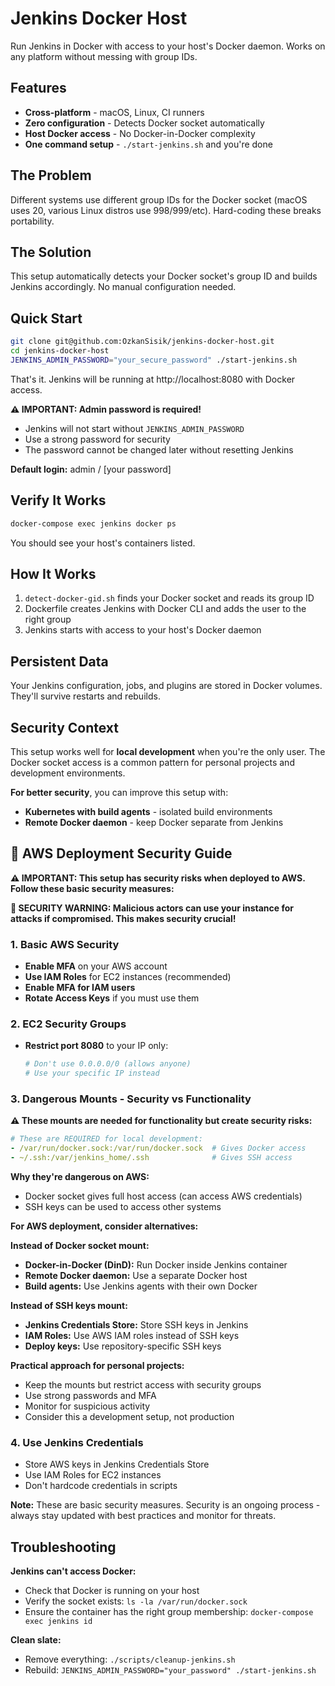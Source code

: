 # Jenkins Docker Host

Run Jenkins in Docker with access to your host's Docker daemon. Works on any platform without messing with group IDs.

## Features

- **Cross-platform** - macOS, Linux, CI runners  
- **Zero configuration** - Detects Docker socket automatically
- **Host Docker access** - No Docker-in-Docker complexity
- **One command setup** - `./start-jenkins.sh` and you're done

## The Problem

Different systems use different group IDs for the Docker socket (macOS uses 20, various Linux distros use 998/999/etc). Hard-coding these breaks portability.

## The Solution

This setup automatically detects your Docker socket's group ID and builds Jenkins accordingly. No manual configuration needed.

## Quick Start

```bash
git clone git@github.com:OzkanSisik/jenkins-docker-host.git
cd jenkins-docker-host
JENKINS_ADMIN_PASSWORD="your_secure_password" ./start-jenkins.sh
```

That's it. Jenkins will be running at http://localhost:8080 with Docker access.

**⚠️ IMPORTANT: Admin password is required!**
- Jenkins will not start without `JENKINS_ADMIN_PASSWORD`
- Use a strong password for security
- The password cannot be changed later without resetting Jenkins

**Default login:** admin / [your password]

## Verify It Works

```bash
docker-compose exec jenkins docker ps
```

You should see your host's containers listed.

## How It Works

1. `detect-docker-gid.sh` finds your Docker socket and reads its group ID
2. Dockerfile creates Jenkins with Docker CLI and adds the user to the right group  
3. Jenkins starts with access to your host's Docker daemon

## Persistent Data

Your Jenkins configuration, jobs, and plugins are stored in Docker volumes. They'll survive restarts and rebuilds.

## Security Context

This setup works well for **local development** when you're the only user. The Docker socket access is a common pattern for personal projects and development environments.

**For better security**, you can improve this setup with:

- **Kubernetes with build agents** - isolated build environments
- **Remote Docker daemon** - keep Docker separate from Jenkins  

## 🚨 AWS Deployment Security Guide

**⚠️ IMPORTANT: This setup has security risks when deployed to AWS. Follow these basic security measures:**

**🚨 SECURITY WARNING: Malicious actors can use your instance for attacks if compromised. This makes security crucial!**

### 1. **Basic AWS Security**
- **Enable MFA** on your AWS account
- **Use IAM Roles** for EC2 instances (recommended)
- **Enable MFA for IAM users** 
- **Rotate Access Keys** if you must use them

### 2. **EC2 Security Groups**
- **Restrict port 8080** to your IP only:
  ```bash
  # Don't use 0.0.0.0/0 (allows anyone)
  # Use your specific IP instead
  ```

### 3. **Dangerous Mounts - Security vs Functionality**

**⚠️ These mounts are needed for functionality but create security risks:**

```yaml
# These are REQUIRED for local development:
- /var/run/docker.sock:/var/run/docker.sock  # Gives Docker access
- ~/.ssh:/var/jenkins_home/.ssh              # Gives SSH access
```

**Why they're dangerous on AWS:**
- Docker socket gives full host access (can access AWS credentials)
- SSH keys can be used to access other systems


**For AWS deployment, consider alternatives:**

**Instead of Docker socket mount:**
- **Docker-in-Docker (DinD):** Run Docker inside Jenkins container
- **Remote Docker daemon:** Use a separate Docker host
- **Build agents:** Use Jenkins agents with their own Docker

**Instead of SSH keys mount:**
- **Jenkins Credentials Store:** Store SSH keys in Jenkins
- **IAM Roles:** Use AWS IAM roles instead of SSH keys
- **Deploy keys:** Use repository-specific SSH keys

**Practical approach for personal projects:**
- Keep the mounts but restrict access with security groups
- Use strong passwords and MFA
- Monitor for suspicious activity
- Consider this a development setup, not production

### 4. **Use Jenkins Credentials**
- Store AWS keys in Jenkins Credentials Store
- Use IAM Roles for EC2 instances
- Don't hardcode credentials in scripts

**Note:** These are basic security measures. Security is an ongoing process - always stay updated with best practices and monitor for threats.

## Troubleshooting

**Jenkins can't access Docker:**
- Check that Docker is running on your host
- Verify the socket exists: `ls -la /var/run/docker.sock`
- Ensure the container has the right group membership: `docker-compose exec jenkins id`

**Clean slate:**
- Remove everything: `./scripts/cleanup-jenkins.sh`
- Rebuild: `JENKINS_ADMIN_PASSWORD="your_password" ./start-jenkins.sh`
